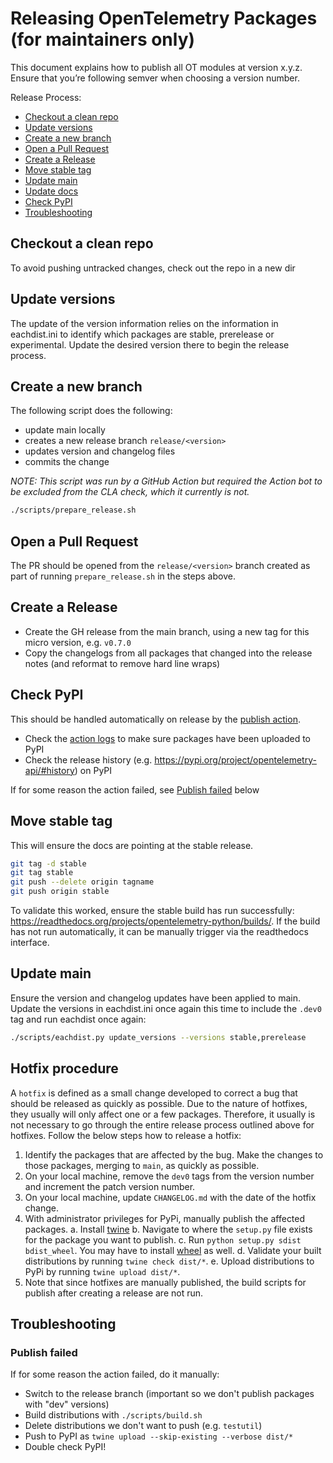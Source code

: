 # Releasing OpenTelemetry Packages (for maintainers only)
This document explains how to publish all OT modules at version x.y.z. Ensure that you’re following semver when choosing a version number.

Release Process:
* [Checkout a clean repo](#checkout-a-clean-repo)
* [Update versions](#update-versions)
* [Create a new branch](#create-a-new-branch)
* [Open a Pull Request](#open-a-pull-request)
* [Create a Release](#Create-a-Release)
* [Move stable tag](#Move-stable-tag)
* [Update main](#Update-main)
* [Update docs](#Update-docs)
* [Check PyPI](#Check-PyPI)
* [Troubleshooting](#troubleshooting)

## Checkout a clean repo
To avoid pushing untracked changes, check out the repo in a new dir

## Update versions
The update of the version information relies on the information in eachdist.ini to identify which packages are stable, prerelease or
experimental. Update the desired version there to begin the release process.

## Create a new branch
The following script does the following:
- update main locally
- creates a new release branch `release/<version>`
- updates version and changelog files
- commits the change

*NOTE: This script was run by a GitHub Action but required the Action bot to be excluded from the CLA check, which it currently is not.*

```bash
./scripts/prepare_release.sh
```

## Open a Pull Request

The PR should be opened from the `release/<version>` branch created as part of running `prepare_release.sh` in the steps above.

## Create a Release

- Create the GH release from the main branch, using a new tag for this micro version, e.g. `v0.7.0`
- Copy the changelogs from all packages that changed into the release notes (and reformat to remove hard line wraps)


## Check PyPI

This should be handled automatically on release by the [publish action](https://github.com/open-telemetry/opentelemetry-python/blob/main/.github/workflows/publish.yml).

- Check the [action logs](https://github.com/open-telemetry/opentelemetry-python/actions?query=workflow%3APublish) to make sure packages have been uploaded to PyPI
- Check the release history (e.g. https://pypi.org/project/opentelemetry-api/#history) on PyPI

If for some reason the action failed, see [Publish failed](#publish-failed) below

## Move stable tag

This will ensure the docs are pointing at the stable release.

```bash
git tag -d stable
git tag stable
git push --delete origin tagname
git push origin stable
```

To validate this worked, ensure the stable build has run successfully: https://readthedocs.org/projects/opentelemetry-python/builds/. If the build has not run automatically, it can be manually trigger via the readthedocs interface.

## Update main

Ensure the version and changelog updates have been applied to main. Update the versions in eachdist.ini once again this time to include the `.dev0` tag and
run eachdist once again:
```bash
./scripts/eachdist.py update_versions --versions stable,prerelease
```

## Hotfix procedure

A `hotfix` is defined as a small change developed to correct a bug that should be released as quickly as possible. Due to the nature of hotfixes, they usually will only affect one or a few packages. Therefore, it usually is not necessary to go through the entire release process outlined above for hotfixes. Follow the below steps how to release a hotfix:

1. Identify the packages that are affected by the bug. Make the changes to those packages, merging to `main`, as quickly as possible.
2. On your local machine, remove the `dev0` tags from the version number and increment the patch version number.
3. On your local machine, update `CHANGELOG.md` with the date of the hotfix change.
4. With administrator privileges for PyPi, manually publish the affected packages.
    a. Install [twine](https://pypi.org/project/twine/)
    b. Navigate to where the `setup.py` file exists for the package you want to publish.
    c. Run `python setup.py sdist bdist_wheel`. You may have to install [wheel](https://pypi.org/project/wheel/) as well.
    d. Validate your built distributions by running `twine check dist/*`.
    e. Upload distributions to PyPi by running `twine upload dist/*`.
5. Note that since hotfixes are manually published, the build scripts for publish after creating a release are not run.

## Troubleshooting

### Publish failed

If for some reason the action failed, do it manually:

- Switch to the release branch (important so we don't publish packages with "dev" versions)
- Build distributions with `./scripts/build.sh`
- Delete distributions we don't want to push (e.g. `testutil`)
- Push to PyPI as `twine upload --skip-existing --verbose dist/*`
- Double check PyPI!
